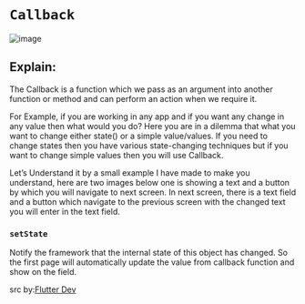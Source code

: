 # `Callback`

![image](https://github.com/yutung-cheng/flutter_Callback_Demo/blob/master/callback/callback_demo.gif)

## Explain:

The Callback is a function which we pass as an argument into another function or method and can perform an action when we require it.

For Example, if you are working in any app and if you want any change in any value then what would you do?
Here you are in a dilemma that what you want to change either state() or a simple value/values. 
If you need to change states then you have various state-changing techniques but if you want to change simple values then you will use Callback.

Let’s Understand it by a small example I have made to make you understand,
here are two images below one is showing a text and a button by which you will navigate to next screen.
In next screen, there is a text field and a button which navigate to the previous screen with the changed text you will enter in the text field.

### `setState`
Notify the framework that the internal state of this object has changed.
So the first page will automatically update the value from callback function and show on the field.


src by:[Flutter Dev](https://medium.com/flutterdevs/working-with-callback-in-flutter-89dc207cba37)
